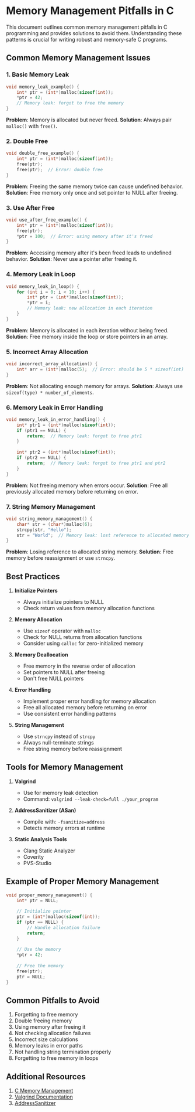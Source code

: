 # Memory Management Pitfalls in C

This document outlines common memory management pitfalls in C programming and provides solutions to avoid them. Understanding these patterns is crucial for writing robust and memory-safe C programs.

## Common Memory Management Issues

### 1. Basic Memory Leak
```c
void memory_leak_example() {
    int* ptr = (int*)malloc(sizeof(int));
    *ptr = 42;
    // Memory leak: forgot to free the memory
}
```
**Problem**: Memory is allocated but never freed.
**Solution**: Always pair `malloc()` with `free()`.

### 2. Double Free
```c
void double_free_example() {
    int* ptr = (int*)malloc(sizeof(int));
    free(ptr);
    free(ptr);  // Error: double free
}
```
**Problem**: Freeing the same memory twice can cause undefined behavior.
**Solution**: Free memory only once and set pointer to NULL after freeing.

### 3. Use After Free
```c
void use_after_free_example() {
    int* ptr = (int*)malloc(sizeof(int));
    free(ptr);
    *ptr = 100;  // Error: using memory after it's freed
}
```
**Problem**: Accessing memory after it's been freed leads to undefined behavior.
**Solution**: Never use a pointer after freeing it.

### 4. Memory Leak in Loop
```c
void memory_leak_in_loop() {
    for (int i = 0; i < 10; i++) {
        int* ptr = (int*)malloc(sizeof(int));
        *ptr = i;
        // Memory leak: new allocation in each iteration
    }
}
```
**Problem**: Memory is allocated in each iteration without being freed.
**Solution**: Free memory inside the loop or store pointers in an array.

### 5. Incorrect Array Allocation
```c
void incorrect_array_allocation() {
    int* arr = (int*)malloc(5);  // Error: should be 5 * sizeof(int)
}
```
**Problem**: Not allocating enough memory for arrays.
**Solution**: Always use `sizeof(type) * number_of_elements`.

### 6. Memory Leak in Error Handling
```c
void memory_leak_in_error_handling() {
    int* ptr1 = (int*)malloc(sizeof(int));
    if (ptr1 == NULL) {
        return;  // Memory leak: forgot to free ptr1
    }
    
    int* ptr2 = (int*)malloc(sizeof(int));
    if (ptr2 == NULL) {
        return;  // Memory leak: forgot to free ptr1 and ptr2
    }
}
```
**Problem**: Not freeing memory when errors occur.
**Solution**: Free all previously allocated memory before returning on error.

### 7. String Memory Management
```c
void string_memory_management() {
    char* str = (char*)malloc(6);
    strcpy(str, "Hello");
    str = "World";  // Memory leak: lost reference to allocated memory
}
```
**Problem**: Losing reference to allocated string memory.
**Solution**: Free memory before reassignment or use `strncpy`.

## Best Practices

1. **Initialize Pointers**
   - Always initialize pointers to NULL
   - Check return values from memory allocation functions

2. **Memory Allocation**
   - Use `sizeof` operator with `malloc`
   - Check for NULL returns from allocation functions
   - Consider using `calloc` for zero-initialized memory

3. **Memory Deallocation**
   - Free memory in the reverse order of allocation
   - Set pointers to NULL after freeing
   - Don't free NULL pointers

4. **Error Handling**
   - Implement proper error handling for memory allocation
   - Free all allocated memory before returning on error
   - Use consistent error handling patterns

5. **String Management**
   - Use `strncpy` instead of `strcpy`
   - Always null-terminate strings
   - Free string memory before reassignment

## Tools for Memory Management

1. **Valgrind**
   - Use for memory leak detection
   - Command: `valgrind --leak-check=full ./your_program`

2. **AddressSanitizer (ASan)**
   - Compile with: `-fsanitize=address`
   - Detects memory errors at runtime

3. **Static Analysis Tools**
   - Clang Static Analyzer
   - Coverity
   - PVS-Studio

## Example of Proper Memory Management

```c
void proper_memory_management() {
    int* ptr = NULL;
    
    // Initialize pointer
    ptr = (int*)malloc(sizeof(int));
    if (ptr == NULL) {
        // Handle allocation failure
        return;
    }
    
    // Use the memory
    *ptr = 42;
    
    // Free the memory
    free(ptr);
    ptr = NULL;
}
```

## Common Pitfalls to Avoid

1. Forgetting to free memory
2. Double freeing memory
3. Using memory after freeing it
4. Not checking allocation failures
5. Incorrect size calculations
6. Memory leaks in error paths
7. Not handling string termination properly
8. Forgetting to free memory in loops

## Additional Resources

1. [C Memory Management](https://en.wikipedia.org/wiki/C_dynamic_memory_allocation)
2. [Valgrind Documentation](https://valgrind.org/docs/manual/manual.html)
3. [AddressSanitizer](https://clang.llvm.org/docs/AddressSanitizer.html) 
